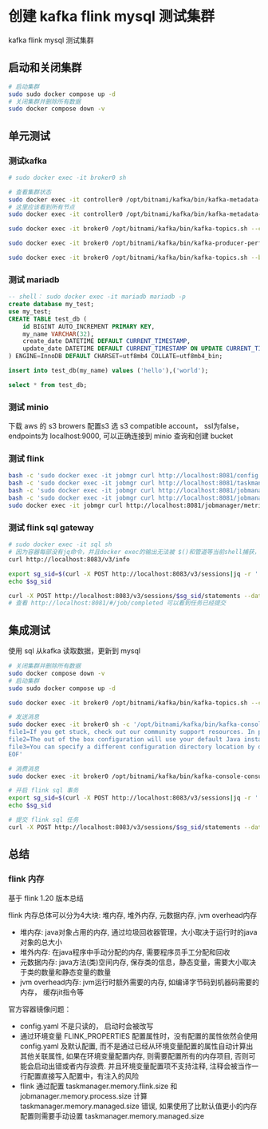 # 创建 kafka flink mysql 测试集群
kafka flink mysql 测试集群

## 启动和关闭集群
```bash
# 启动集群
sudo sudo docker compose up -d
# 关闭集群并删除所有数据
sudo docker compose down -v
```
## 单元测试
### 测试kafka
```bash
# sudo docker exec -it broker0 sh

# 查看集群状态
sudo docker exec -it controller0 /opt/bitnami/kafka/bin/kafka-metadata-quorum.sh --bootstrap-controller localhost:9093 describe --status
# 这里应该看到所有节点
sudo docker exec -it controller0 /opt/bitnami/kafka/bin/kafka-metadata-quorum.sh --bootstrap-controller localhost:9093 describe --replication

sudo docker exec -it broker0 /opt/bitnami/kafka/bin/kafka-topics.sh --create --bootstrap-server broker0:9092 --topic test1 --partitions 2 --replication-factor 2 --config min.insync.replicas=2

sudo docker exec -it broker0 /opt/bitnami/kafka/bin/kafka-producer-perf-test.sh --topic test1 --num-records 10000 --record-size 1024 --throughput -1 --producer-props bootstrap.servers=broker0:9092

sudo docker exec -it broker0 /opt/bitnami/kafka/bin/kafka-topics.sh --bootstrap-server broker0:9092 --topic test1 --describe

```

### 测试 mariadb
```sql
-- shell： sudo docker exec -it mariadb mariadb -p
create database my_test;
use my_test;
CREATE TABLE test_db (
    id BIGINT AUTO_INCREMENT PRIMARY KEY,
    my_name VARCHAR(32),
    create_date DATETIME DEFAULT CURRENT_TIMESTAMP,
    update_date DATETIME DEFAULT CURRENT_TIMESTAMP ON UPDATE CURRENT_TIMESTAMP
) ENGINE=InnoDB DEFAULT CHARSET=utf8mb4 COLLATE=utf8mb4_bin;

insert into test_db(my_name) values ('hello'),('world');

select * from test_db;
```

### 测试 minio
下载 aws 的 s3 browers 配置s3 选 s3 compatible account， ssl为false， endpoints为 localhost:9000, 可以正确连接到 minio 查询和创建 bucket

### 测试 flink
```bash
bash -c 'sudo docker exec -it jobmgr curl http://localhost:8081/config'|jq
bash -c 'sudo docker exec -it jobmgr curl http://localhost:8081/taskmanagers'|jq
bash -c 'sudo docker exec -it jobmgr curl http://localhost:8081/jobmanager/config'|jq
bash -c 'sudo docker exec -it jobmgr curl http://localhost:8081/jobmanager/environment'|jq
sudo docker exec -it jobmgr curl http://localhost:8081/jobmanager/metrics

```

### 测试 flink sql gateway
```bash
# sudo docker exec -it sql sh
# 因为容器每部没有jq命令，并且docker exec的输出无法被 $()和管道等当前shell捕获，这里暴露8083端口到本机处理
curl http://localhost:8083/v3/info

export sg_sid=$(curl -X POST http://localhost:8083/v3/sessions|jq -r '.sessionHandle')
echo $sg_sid

curl -X POST http://localhost:8083/v3/sessions/$sg_sid/statements --data '{"statement": "SELECT 1"}'
# 查看 http://localhost:8081/#/job/completed 可以看到任务已经提交
```

## 集成测试
使用 sql 从kafka 读取数据，更新到 mysql
```bash
# 关闭集群并删除所有数据
sudo docker compose down -v
# 启动集群
sudo sudo docker compose up -d

sudo docker exec -it broker0 /opt/bitnami/kafka/bin/kafka-topics.sh --create --bootstrap-server broker0:9092 --topic test1 --partitions 2 --replication-factor 2 --config min.insync.replicas=2

# 发送消息
sudo docker exec -it broker0 sh -c '/opt/bitnami/kafka/bin/kafka-console-producer.sh --bootstrap-server broker0:9092 --topic test1 --property parse.key=true --property key.separator== acks=all <<"EOF"
file1=If you get stuck, check out our community support resources. In particular, Apache Flink’s user mailing list is consistently ranked as one of the most active of any Apache project, and is a great way to get help quickly.
file2=The out of the box configuration will use your default Java installation. You can manually set the environment variable JAVA_HOME or the configuration key env.java.home in Flink configuration file if you want to manually override the Java runtime to use. Note that the configuration key env.java.home must be specified in a flattened format (i.e. one-line key-value format) in the configuration file.
file3=You can specify a different configuration directory location by defining the FLINK_CONF_DIR environment variable. For resource providers which provide non-session deployments, you can specify per-job configurations this way. Make a copy of the conf directory from the Flink distribution and modify the settings on a per-job basis. Note that this is not supported in Docker or standalone Kubernetes deployments. On Docker-based deployments, you can use the FLINK_PROPERTIES environment variable for passing configuration values.
EOF'

# 消费消息
sudo docker exec -it broker0 /opt/bitnami/kafka/bin/kafka-console-consumer.sh --bootstrap-server broker0:9092 --topic test1 --group console-consumer1 --from-beginning

# 开启 flink sql 事务
export sg_sid=$(curl -X POST http://localhost:8083/v3/sessions|jq -r '.sessionHandle')
echo $sg_sid

# 提交 flink sql 任务
curl -X POST http://localhost:8083/v3/sessions/$sg_sid/statements --data '{"statement": "select 2"}'
```

## 总结
### flink 内存
基于 flink 1.20 版本总结

flink 内存总体可以分为4大块: 堆内存, 堆外内存, 元数据内存, jvm overhead内存
+ 堆内存: java对象占用的内存, 通过垃圾回收器管理，大小取决于运行时的java对象的总大小
+ 堆外内存: 在java程序中手动分配的内存, 需要程序员手工分配和回收
+ 元数据内存: java方法(类)空间内存, 保存类的信息，静态变量，需要大小取决于类的数量和静态变量的数量
+ jvm overhead内存: jvm运行时额外需要的内存, 如编译字节码到机器码需要的内存， 缓存jit指令等

官方容器镜像问题：
+ config.yaml 不是只读的， 启动时会被改写
+ 通过环境变量 FLINK_PROPERTIES 配置属性时，没有配置的属性依然会使用 config.yaml 及默认配置, 而不是通过已经从环境变量配置的属性自动计算出其他关联属性, 如果在环境变量配置内存, 则需要配置所有的内存项目, 否则可能会启动出错或者内存浪费. 并且环境变量配置项不支持注释, 注释会被当作一行配置直接写入配置中，有注入的风险
+ flink 通过配置 taskmanager.memory.flink.size 和 jobmanager.memory.process.size 计算 taskmanager.memory.managed.size 错误, 如果使用了比默认值更小的内存配置则需要手动设置 taskmanager.memory.managed.size
